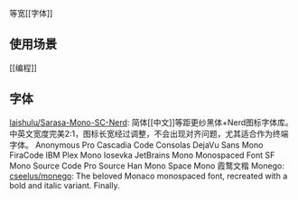 



等宽[[字体]]

## 使用场景

[[编程]]



## 字体
[laishulu/Sarasa-Mono-SC-Nerd](https://github.com/laishulu/Sarasa-Mono-SC-Nerd): 简体[[中文]]等距更纱黑体+Nerd图标字体库。中英文宽度完美2:1，图标长宽经过调整，不会出现对齐问题，尤其适合作为终端字体。
Anonymous Pro
Cascadia Code
Consolas
DejaVu Sans Mono
FiraCode
IBM Plex Mono
Iosevka
JetBrains Mono
Monospaced Font
SF Mono
Source Code Pro
Source Han Mono
Space Mono
霞鹜文楷
Monego: [cseelus/monego](https://github.com/cseelus/monego): The beloved Monaco monospaced font, recreated with a bold and italic variant. Finally.




